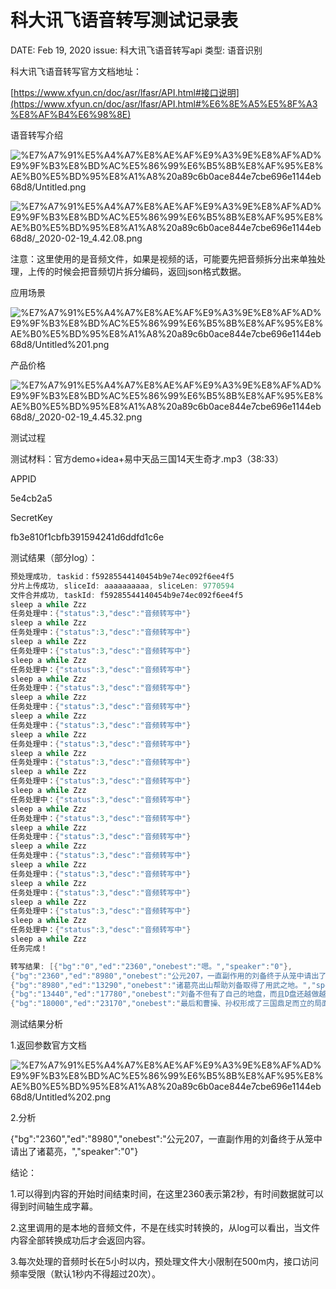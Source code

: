 # 科大讯飞语音转写测试记录表

DATE: Feb 19, 2020
issue: 科大讯飞语音转写api
类型: 语音识别

科大讯飞语音转写官方文档地址：

[https://www.xfyun.cn/doc/asr/lfasr/API.html#接口说明](https://www.xfyun.cn/doc/asr/lfasr/API.html#%E6%8E%A5%E5%8F%A3%E8%AF%B4%E6%98%8E)

语音转写介绍

![%E7%A7%91%E5%A4%A7%E8%AE%AF%E9%A3%9E%E8%AF%AD%E9%9F%B3%E8%BD%AC%E5%86%99%E6%B5%8B%E8%AF%95%E8%AE%B0%E5%BD%95%E8%A1%A8%20a89c6b0ace844e7cbe696e1144eb68d8/Untitled.png](%E7%A7%91%E5%A4%A7%E8%AE%AF%E9%A3%9E%E8%AF%AD%E9%9F%B3%E8%BD%AC%E5%86%99%E6%B5%8B%E8%AF%95%E8%AE%B0%E5%BD%95%E8%A1%A8%20a89c6b0ace844e7cbe696e1144eb68d8/Untitled.png)

![%E7%A7%91%E5%A4%A7%E8%AE%AF%E9%A3%9E%E8%AF%AD%E9%9F%B3%E8%BD%AC%E5%86%99%E6%B5%8B%E8%AF%95%E8%AE%B0%E5%BD%95%E8%A1%A8%20a89c6b0ace844e7cbe696e1144eb68d8/_2020-02-19_4.42.08.png](%E7%A7%91%E5%A4%A7%E8%AE%AF%E9%A3%9E%E8%AF%AD%E9%9F%B3%E8%BD%AC%E5%86%99%E6%B5%8B%E8%AF%95%E8%AE%B0%E5%BD%95%E8%A1%A8%20a89c6b0ace844e7cbe696e1144eb68d8/_2020-02-19_4.42.08.png)

注意：这里使用的是音频文件，如果是视频的话，可能要先把音频拆分出来单独处理，上传的时候会把音频切片拆分编码，返回json格式数据。

应用场景

![%E7%A7%91%E5%A4%A7%E8%AE%AF%E9%A3%9E%E8%AF%AD%E9%9F%B3%E8%BD%AC%E5%86%99%E6%B5%8B%E8%AF%95%E8%AE%B0%E5%BD%95%E8%A1%A8%20a89c6b0ace844e7cbe696e1144eb68d8/Untitled%201.png](%E7%A7%91%E5%A4%A7%E8%AE%AF%E9%A3%9E%E8%AF%AD%E9%9F%B3%E8%BD%AC%E5%86%99%E6%B5%8B%E8%AF%95%E8%AE%B0%E5%BD%95%E8%A1%A8%20a89c6b0ace844e7cbe696e1144eb68d8/Untitled%201.png)

产品价格

![%E7%A7%91%E5%A4%A7%E8%AE%AF%E9%A3%9E%E8%AF%AD%E9%9F%B3%E8%BD%AC%E5%86%99%E6%B5%8B%E8%AF%95%E8%AE%B0%E5%BD%95%E8%A1%A8%20a89c6b0ace844e7cbe696e1144eb68d8/_2020-02-19_4.45.32.png](%E7%A7%91%E5%A4%A7%E8%AE%AF%E9%A3%9E%E8%AF%AD%E9%9F%B3%E8%BD%AC%E5%86%99%E6%B5%8B%E8%AF%95%E8%AE%B0%E5%BD%95%E8%A1%A8%20a89c6b0ace844e7cbe696e1144eb68d8/_2020-02-19_4.45.32.png)

测试过程

测试材料：官方demo+idea+易中天品三国14天生奇才.mp3（38:33）

APPID

5e4cb2a5

SecretKey

fb3e810f1cbfb391594241d6ddfd1c6e

测试结果（部分log）：

```java
预处理成功, taskid：f59285544140454b9e74ec092f6ee4f5
分片上传成功, sliceId: aaaaaaaaaa, sliceLen: 9770594
文件合并成功, taskId: f59285544140454b9e74ec092f6ee4f5
sleep a while Zzz
任务处理中：{"status":3,"desc":"音频转写中"}
sleep a while Zzz
任务处理中：{"status":3,"desc":"音频转写中"}
sleep a while Zzz
任务处理中：{"status":3,"desc":"音频转写中"}
sleep a while Zzz
任务处理中：{"status":3,"desc":"音频转写中"}
sleep a while Zzz
任务处理中：{"status":3,"desc":"音频转写中"}
sleep a while Zzz
任务处理中：{"status":3,"desc":"音频转写中"}
sleep a while Zzz
任务处理中：{"status":3,"desc":"音频转写中"}
sleep a while Zzz
任务处理中：{"status":3,"desc":"音频转写中"}
sleep a while Zzz
任务处理中：{"status":3,"desc":"音频转写中"}
sleep a while Zzz
任务处理中：{"status":3,"desc":"音频转写中"}
sleep a while Zzz
任务处理中：{"status":3,"desc":"音频转写中"}
sleep a while Zzz
任务处理中：{"status":3,"desc":"音频转写中"}
sleep a while Zzz
任务处理中：{"status":3,"desc":"音频转写中"}
sleep a while Zzz
任务处理中：{"status":3,"desc":"音频转写中"}
sleep a while Zzz
任务处理中：{"status":3,"desc":"音频转写中"}
sleep a while Zzz
任务处理中：{"status":3,"desc":"音频转写中"}
sleep a while Zzz
任务处理中：{"status":3,"desc":"音频转写中"}
sleep a while Zzz
任务处理中：{"status":3,"desc":"音频转写中"}
sleep a while Zzz
任务完成！

转写结果: [{"bg":"0","ed":"2360","onebest":"嗯。","speaker":"0"},
{"bg":"2360","ed":"8980","onebest":"公元207，一直副作用的刘备终于从笼中请出了诸葛亮，","speaker":"0"},
{"bg":"8980","ed":"13290","onebest":"诸葛亮出山帮助刘备取得了用武之地。","speaker":"0"},
{"bg":"13440","ed":"17780","onebest":"刘备不但有了自己的地盘，而且D盘还越做越大，","speaker":"0"},
{"bg":"18000","ed":"23170","onebest":"最后和曹操、孙权形成了三国鼎足而立的局面。","speaker":"0"},{"bg":"23170","ed":"26760","onebest":"而曹操集团就开始走下坡路，","speaker":"0"},{"bg":"26760","ed":"29100","onebest":"这和一个人的去世有关，","speaker":"0"},{"bg":"29100","ed":"34670","onebest":"诸葛亮出山后，刘备的力量变得强大起来就不难。","speaker":"0"},{"bg":"34670","ed":"36080","onebest":"单位","speaker":"0"},{"bg":"36080","ed":"41650","onebest":"曹操集团中一个人的优源，导致仍然会使潮流双方的力量共同","speaker":"0"},{"bg":"41650","ed":"43310","onebest":"发生重大的","speaker":"0"},{"bg":"43310","ed":"47880","onebest":"是曹操实现统一中国的理想变得困难起来。","speaker":"0"},{"bg":"48040","ed":"49440","onebest":"这个人是","speaker":"0"},{"bg":"49480","ed":"52160","onebest":"他对曹操真的有那么重要。","speaker":"0"},{"bg":"52550","ed":"56160","onebest":"厦门大学易中天教授做客百家讲坛，","speaker":"0"},{"bg":"56160","ed":"60400","onebest":"魏晋精彩的三国之天生奇才，","speaker":"0"},{"bg":"61150","ed":"65240","onebest":"上一集我们讲青梅煮酒，","speaker":"0"},{"bg":"66190","ed":"68380","onebest":"讲到刘备这个人呢","speaker":"0"},{"bg":"68620","ed":"70630","onebest":"有英雄之志，","speaker":"0"},{"bg":"71090","ed":"73180","onebest":"有英雄之气，","speaker":"0"},{"bg":"73270","ed":"75340","onebest":"有英雄之魂，","speaker":"0"},{"bg":"75340","ed":"76800","onebest":"有英雄之一，","speaker":"0"},{"bg":"76800","ed":"79000","onebest":"可就是没有英雄之地，","speaker":"0"},{"bg":"79950","ed":"82220","onebest":"也就是说他没有一个根据地，","speaker":"0"},{"bg":"82660","ed":"85330","onebest":"他是英雄无用武之地。","speaker":"0"},{"bg":"86640","ed":"90000","onebest":"那这样一个没有用武之地的英雄呢，","speaker":"0"},{"bg":"90530","ed":"93150","onebest":"那至少是一个打折扣的英雄。","speaker":"0"},{"bg":"94060","ed":"95700","onebest":"甚至可以说","speaker":"0"},{"bg":"95740","ed":"99500","onebest":"还不是一个真正的英雄，是个空头英雄，","speaker":"0"},{"bg":"100670","ed":"102480","onebest":"是个候补英雄。","speaker":"0"},{"bg":"103810","ed":"106390","onebest":"也许是由于这样一个原因，","speaker":"0"},{"bg":"106540","ed":"108730","onebest":"曹操一念之差，","speaker":"0"},{"bg":"109000","ed":"110630","onebest":"就把他给放了。","speaker":"0"},{"bg":"113090","ed":"115120","onebest":"放了以后，","speaker":"0"},{"bg":"115120","ed":"117930","onebest":"那刘备能不能成气候？","speaker":"0"},
```

测试结果分析

1.返回参数官方文档

![%E7%A7%91%E5%A4%A7%E8%AE%AF%E9%A3%9E%E8%AF%AD%E9%9F%B3%E8%BD%AC%E5%86%99%E6%B5%8B%E8%AF%95%E8%AE%B0%E5%BD%95%E8%A1%A8%20a89c6b0ace844e7cbe696e1144eb68d8/Untitled%202.png](%E7%A7%91%E5%A4%A7%E8%AE%AF%E9%A3%9E%E8%AF%AD%E9%9F%B3%E8%BD%AC%E5%86%99%E6%B5%8B%E8%AF%95%E8%AE%B0%E5%BD%95%E8%A1%A8%20a89c6b0ace844e7cbe696e1144eb68d8/Untitled%202.png)

2.分析

{"bg":"2360","ed":"8980","onebest":"公元207，一直副作用的刘备终于从笼中请出了诸葛亮，","speaker":"0"}

结论：

1.可以得到内容的开始时间结束时间，在这里2360表示第2秒，有时间数据就可以得到时间轴生成字幕。

2.这里调用的是本地的音频文件，不是在线实时转换的，从log可以看出，当文件内容全部转换成功后才会返回内容。

3.每次处理的音频时长在5小时以内，预处理文件大小限制在500m内，接口访问频率受限（默认1秒内不得超过20次）。